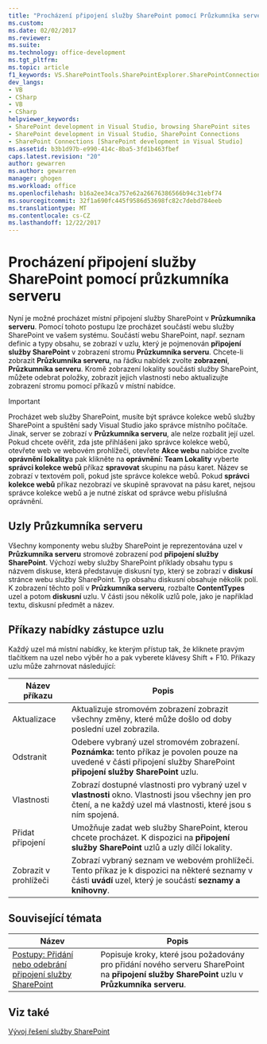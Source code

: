 ```yaml
---
title: "Procházení připojení služby SharePoint pomocí Průzkumníka serveru | Microsoft Docs"
ms.custom: 
ms.date: 02/02/2017
ms.reviewer: 
ms.suite: 
ms.technology: office-development
ms.tgt_pltfrm: 
ms.topic: article
f1_keywords: VS.SharePointTools.SharePointExplorer.SharePointConnection
dev_langs:
- VB
- CSharp
- VB
- CSharp
helpviewer_keywords:
- SharePoint development in Visual Studio, browsing SharePoint sites
- SharePoint development in Visual Studio, SharePoint Connections
- SharePoint Connections [SharePoint development in Visual Studio]
ms.assetid: b3b1d97b-e990-414c-8ba5-3fd1b463fbef
caps.latest.revision: "20"
author: gewarren
ms.author: gewarren
manager: ghogen
ms.workload: office
ms.openlocfilehash: b16a2ee34ca757e62a26676386566b94c31ebf74
ms.sourcegitcommit: 32f1a690fc445f9586d53698fc82c7debd784eeb
ms.translationtype: MT
ms.contentlocale: cs-CZ
ms.lasthandoff: 12/22/2017
---
```

# <a name="browsing-sharepoint-connections-using-server-explorer"></a>Procházení připojení služby SharePoint pomocí průzkumníka serveru
  Nyní je možné procházet místní připojení služby SharePoint v **Průzkumníka serveru**. Pomocí tohoto postupu lze procházet součástí webu služby SharePoint ve vašem systému. Součástí webu SharePoint, např. seznam definic a typy obsahu, se zobrazí v uzlu, který je pojmenován **připojení služby SharePoint** v zobrazení stromu **Průzkumníka serveru**. Chcete-li zobrazit **Průzkumníka serveru**, na řádku nabídek zvolte **zobrazení**, **Průzkumníka serveru**. Kromě zobrazení lokality součásti služby SharePoint, můžete odebrat položky, zobrazit jejich vlastnosti nebo aktualizujte zobrazení stromu pomocí příkazů v místní nabídce.  
  
> [!IMPORTANT]  
>  Procházet web služby SharePoint, musíte být správce kolekce webů služby SharePoint a spuštění sady Visual Studio jako správce místního počítače. Jinak, server se zobrazí v **Průzkumníka serveru**, ale nelze rozbalit její uzel. Pokud chcete ověřit, zda jste přihlášeni jako správce kolekce webů, otevřete web ve webovém prohlížeči, otevřete **Akce webu** nabídce zvolte **oprávnění lokality**a pak klikněte na **oprávnění: Team Lokality** vyberte **správci kolekce webů** příkaz **spravovat** skupinu na pásu karet. Název se zobrazí v textovém poli, pokud jste správce kolekce webů. Pokud **správci kolekce webů** příkaz nezobrazí ve skupině spravovat na pásu karet, nejsou správce kolekce webů a je nutné získat od správce webu příslušná oprávnění.  
  
## <a name="server-explorer-nodes"></a>Uzly Průzkumníka serveru  
 Všechny komponenty webu služby SharePoint je reprezentována uzel v **Průzkumníka serveru** stromové zobrazení pod **připojení služby SharePoint**. Výchozí weby služby SharePoint příklady obsahu typu s názvem diskuse, která představuje diskusní typ, který se zobrazí v **diskusí** stránce webu služby SharePoint. Typ obsahu diskusní obsahuje několik polí. K zobrazení těchto polí v **Průzkumníka serveru**, rozbalte **ContentTypes** uzel a potom **diskusní** uzlu. V části jsou několik uzlů pole, jako je například textu, diskusní předmět a název.  
  
## <a name="node-shortcut-menu-commands"></a>Příkazy nabídky zástupce uzlu  
 Každý uzel má místní nabídky, ke kterým přístup tak, že kliknete pravým tlačítkem na uzel nebo výběr ho a pak vyberete klávesy Shift + F10. Příkazy uzlu může zahrnovat následující:  
  
|Název příkazu|Popis|  
|------------------|-----------------|  
|Aktualizace|Aktualizuje stromovém zobrazení zobrazit všechny změny, které může došlo od doby poslední uzel zobrazila.|  
|Odstranit|Odebere vybraný uzel stromovém zobrazení. **Poznámka:** tento příkaz je povolen pouze na uvedené v části připojení služby SharePoint **připojení služby SharePoint** uzlu.|  
|Vlastnosti|Zobrazí dostupné vlastnosti pro vybraný uzel v **vlastnosti** okno. Vlastnosti jsou všechny jen pro čtení, a ne každý uzel má vlastnosti, které jsou s ním spojená.|  
|Přidat připojení|Umožňuje zadat web služby SharePoint, kterou chcete procházet. K dispozici na **připojení služby SharePoint** uzlů a uzly dílčí lokality.|  
|Zobrazit v prohlížeči|Zobrazí vybraný seznam ve webovém prohlížeči. Tento příkaz je k dispozici na některé seznamy v části **uvádí** uzel, který je součástí **seznamy a knihovny**.|  
  
## <a name="related-topics"></a>Související témata  
  
|Název|Popis|  
|-----------|-----------------|  
|[Postupy: Přidání nebo odebrání připojení služby SharePoint](../sharepoint/how-to-add-or-remove-sharepoint-connections.md)|Popisuje kroky, které jsou požadovány pro přidání nového serveru SharePoint na **připojení služby SharePoint** uzlu v **Průzkumníka serveru**.|  
  
## <a name="see-also"></a>Viz také  
 [Vývoj řešení služby SharePoint](../sharepoint/developing-sharepoint-solutions.md)  
  
  